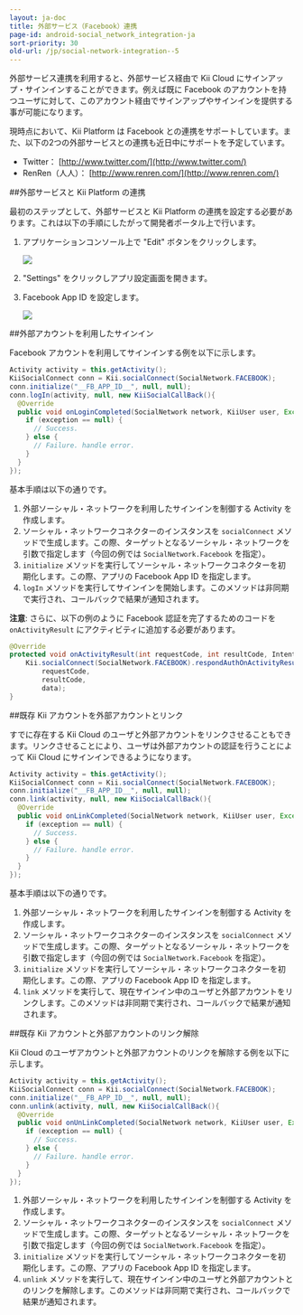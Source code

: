 ```yaml
---
layout: ja-doc
title: 外部サービス（Facebook）連携
page-id: android-social_network_integration-ja
sort-priority: 30
old-url: /jp/social-network-integration--5
---
```

外部サービス連携を利用すると、外部サービス経由で Kii Cloud にサインアップ・サインインすることができます。例えば既に Facebook のアカウントを持つユーザに対して、このアカウント経由でサインアップやサインインを提供する事が可能になります。

現時点において、Kii Platform は Facebook との連携をサポートしています。また、以下の2つの外部サービスとの連携も近日中にサポートを予定しています。

 * Twitter： [http://www.twitter.com/](http://www.twitter.com/)
 * RenRen（人人）： [http://www.renren.com/](http://www.renren.com/)


##外部サービスと Kii Platform の連携

最初のステップとして、外部サービスと Kii Platform の連携を設定する必要があります。これは以下の手順にしたがって開発者ポータル上で行います。

1. アプリケーションコンソール上で "Edit" ボタンをクリックします。

    ![](01.png)

2. "Settings" をクリックしアプリ設定画面を開きます。
3. Facebook App ID を設定します。

    ![](02.png)

##外部アカウントを利用したサインイン

Facebook アカウントを利用してサインインする例を以下に示します。

```java
Activity activity = this.getActivity();
KiiSocialConnect conn = Kii.socialConnect(SocialNetwork.FACEBOOK);
conn.initialize("__FB_APP_ID__", null, null);
conn.logIn(activity, null, new KiiSocialCallBack(){
  @Override
  public void onLoginCompleted(SocialNetwork network, KiiUser user, Exception exception) {
    if (exception == null) {
      // Success.
    } else {
      // Failure. handle error.
    }
  }
});
```

基本手順は以下の通りです。

1. 外部ソーシャル・ネットワークを利用したサインインを制御する Activity を作成します。
2. ソーシャル・ネットワークコネクターのインスタンスを `socialConnect` メソッドで生成します。この際、ターゲットとなるソーシャル・ネットワークを引数で指定します（今回の例では `SocialNetwork.Facebook` を指定）。
3. `initialize` メソッドを実行してソーシャル・ネットワークコネクターを初期化します。この際、アプリの Facebook App ID を指定します。
4. `logIn` メソッドを実行してサインインを開始します。このメソッドは非同期で実行され、コールバックで結果が通知されます。

**注意**: さらに、以下の例のように Facebook 認証を完了するためのコードを `onActivityResult` にアクティビティに追加する必要があります。

```java
@Override
protected void onActivityResult(int requestCode, int resultCode, Intent data) {
    Kii.socialConnect(SocialNetwork.FACEBOOK).respondAuthOnActivityResult(
	    requestCode,
	    resultCode,
	    data);
}
```

##既存 Kii アカウントを外部アカウントとリンク

すでに存在する Kii Cloud のユーザと外部アカウントをリンクさせることもできます。リンクさせることにより、ユーザは外部アカウントの認証を行うことによって Kii Cloud にサインインできるようになります。

```java
Activity activity = this.getActivity();
KiiSocialConnect conn = Kii.socialConnect(SocialNetwork.FACEBOOK);
conn.initialize("__FB_APP_ID__", null, null);
conn.link(activity, null, new KiiSocialCallBack(){
  @Override
  public void onLinkCompleted(SocialNetwork network, KiiUser user, Exception exception) {
    if (exception == null) {
      // Success.
    } else {
      // Failure. handle error.
    }
  }
});
```

基本手順は以下の通りです。

1. 外部ソーシャル・ネットワークを利用したサインインを制御する Activity を作成します。
2. ソーシャル・ネットワークコネクターのインスタンスを `socialConnect` メソッドで生成します。この際、ターゲットとなるソーシャル・ネットワークを引数で指定します（今回の例では `SocialNetwork.Facebook` を指定）。
3. `initialize` メソッドを実行してソーシャル・ネットワークコネクターを初期化します。この際、アプリの Facebook App ID を指定します。
4. `link` メソッドを実行して、現在サインイン中のユーザと外部アカウントをリンクします。このメソッドは非同期で実行され、コールバックで結果が通知されます。


##既存 Kii アカウントと外部アカウントのリンク解除

Kii Cloud のユーザアカウントと外部アカウントのリンクを解除する例を以下に示します。

```java
Activity activity = this.getActivity();
KiiSocialConnect conn = Kii.socialConnect(SocialNetwork.FACEBOOK);
conn.initialize("__FB_APP_ID__", null, null);
conn.unlink(activity, null, new KiiSocialCallBack(){
  @Override
  public void onUnLinkCompleted(SocialNetwork network, KiiUser user, Exception exception) {
    if (exception == null) {
      // Success.
    } else {
      // Failure. handle error.
    }
  }
});
```

1. 外部ソーシャル・ネットワークを利用したサインインを制御する Activity を作成します。
2. ソーシャル・ネットワークコネクターのインスタンスを `socialConnect` メソッドで生成します。この際、ターゲットとなるソーシャル・ネットワークを引数で指定します（今回の例では `SocialNetwork.Facebook` を指定）。
3. `initialize` メソッドを実行してソーシャル・ネットワークコネクターを初期化します。この際、アプリの Facebook App ID を指定します。
4. `unlink` メソッドを実行して、現在サインイン中のユーザと外部アカウントとのリンクを解除します。このメソッドは非同期で実行され、コールバックで結果が通知されます。
